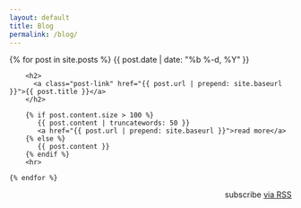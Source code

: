 ```yaml
---
layout: default
title: Blog
permalink: /blog/
---
```


  <div class="post-list">
    {% for post in site.posts %}
        <span class="post-meta">{{ post.date | date: "%b %-d, %Y" }}</span>

        <h2>
          <a class="post-link" href="{{ post.url | prepend: site.baseurl }}">{{ post.title }}</a>
        </h2>

        {% if post.content.size > 100 %}
           {{ post.content | truncatewords: 50 }}
           <a href="{{ post.url | prepend: site.baseurl }}">read more</a>
        {% else %}
           {{ post.content }}
        {% endif %}
        <hr>

    {% endfor %}
  </div>

  <div class="page-info" align="right">
    <p class="rss-subscribe">subscribe <a href="{{ "/feed.xml" | prepend: site.baseurl }}">via RSS</a></p>
  <div>
